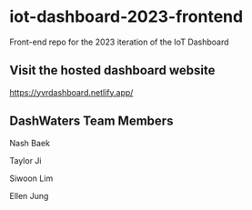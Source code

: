 # iot-dashboard-2023-frontend
Front-end repo for the 2023 iteration of the IoT Dashboard

## Visit the hosted dashboard website
https://yvrdashboard.netlify.app/

## DashWaters Team Members
Nash Baek

Taylor Ji

Siwoon Lim

Ellen Jung
